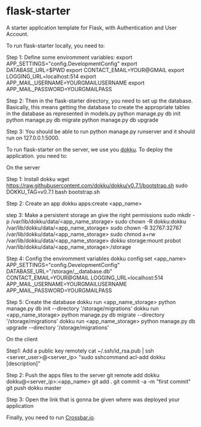# flask-starter
A starter application template for Flask, with Authentication and User Account.

To run flask-starter locally, you need to:

Step 1: Define some enviromment variables:
export APP_SETTINGS="config.DevelopmentConfig"
export DATABASE_URL=$PWD
export CONTACT_EMAIL=YOUR@GMAIL
export LOGGING_URL=localhost:514
export APP_MAIL_USERNAME=YOURGMAILUSERNAME
export APP_MAIL_PASSWORD=YOURGMAILPASS


Step 2: Then in the flask-starter directory, you need to set up the database. Basically, this means getting the database to create the appropriate tables in the database as represented in models.py
python manage.py db init
python manage.py db migrate
python manage.py db upgrade


Step 3: You should be able to run 
python manage.py runserver
and it should run on 127.0.0.1:5000.

To run flask-starter on the server, we use you [dokku](http://dokku.viewdocs.io/dokku). To deploy the application. you need to:

On the server

Step 1: Install dokku
wget https://raw.githubusercontent.com/dokku/dokku/v0.7.1/bootstrap.sh
sudo DOKKU_TAG=v0.7.1 bash bootstrap.sh 

Step 2: Create an app
dokku apps:create <app_name>

step 3: Make a persistent storage an give the right permissions
sudo mkdir -p  /var/lib/dokku/data/<app_name_storage>
sudo chown -R dokku:dokku /var/lib/dokku/data/<app_name_storage>
sudo chown -R 32767:32767 /var/lib/dokku/data/<app_name_storage>
sudo chmod a+rw /var/lib/dokku/data/<app_name_storage>
dokku storage:mount probot /var/lib/dokku/data/<app_name_storage>:/storage

Step 4: Config the enviromment variables
dokku config:set <app_name> APP_SETTINGS="config.DevelopmentConfig" DATABASE_URL="/storage/__database.db" CONTACT_EMAIL=YOUR@GMAIL LOGGING_URL=localhost:514 APP_MAIL_USERNAME=YOURGMAILUSERNAME APP_MAIL_PASSWORD=YOURGMAILPASS

Step 5: Create the database
dokku run <app_name_storage> python manage.py db init    --directory '/storage/migrations'
dokku run <app_name_storage> python manage.py db migrate --directory '/storage/migrations'
dokku run <app_name_storage> python manage.py db upgrade --directory '/storage/migrations'

On the client

Step1: Add a public key remotely
cat ~/.ssh/id_rsa.pub | ssh <server_user>@<server_ip> "sudo sshcommand acl-add dokku [description]"

Step 2: Push the apps files to the server
git remote add dokku dokku@<server_ip>:<app_name>
git add .
git commit -a -m "first commit"
git push dokku master

Step 3: Open the link that is gonna be given where was deployed your application




Finally, you need to run  [Crossbar.io]().
